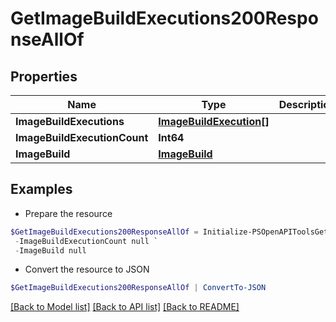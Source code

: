 # GetImageBuildExecutions200ResponseAllOf
## Properties

Name | Type | Description | Notes
------------ | ------------- | ------------- | -------------
**ImageBuildExecutions** | [**ImageBuildExecution[]**](ImageBuildExecution.md) |  | [optional] 
**ImageBuildExecutionCount** | **Int64** |  | [optional] 
**ImageBuild** | [**ImageBuild**](ImageBuild.md) |  | [optional] 

## Examples

- Prepare the resource
```powershell
$GetImageBuildExecutions200ResponseAllOf = Initialize-PSOpenAPIToolsGetImageBuildExecutions200ResponseAllOf  -ImageBuildExecutions null `
 -ImageBuildExecutionCount null `
 -ImageBuild null
```

- Convert the resource to JSON
```powershell
$GetImageBuildExecutions200ResponseAllOf | ConvertTo-JSON
```

[[Back to Model list]](../README.md#documentation-for-models) [[Back to API list]](../README.md#documentation-for-api-endpoints) [[Back to README]](../README.md)

